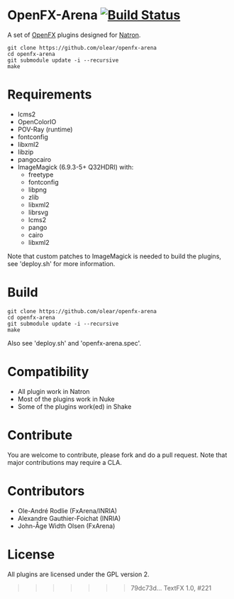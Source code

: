 OpenFX-Arena [![Build Status](https://travis-ci.org/olear/openfx-arena.svg)](https://travis-ci.org/olear/openfx-arena)
============

A set of [OpenFX](http://openfx.sf.net) plugins designed for [Natron](http://natron.fr).

```
git clone https://github.com/olear/openfx-arena
cd openfx-arena
git submodule update -i --recursive
make
```

Requirements
============

 * lcms2
 * OpenColorIO
 * POV-Ray (runtime)
 * fontconfig
 * libxml2
 * libzip
 * pangocairo
 * ImageMagick (6.9.3-5+ Q32HDRI) with:
   * freetype
   * fontconfig
   * libpng
   * zlib
   * libxml2
   * librsvg
   * lcms2
   * pango
   * cairo
   * libxml2
   
 Note that custom patches to ImageMagick is needed to build the plugins, see 'deploy.sh' for more information.

Build
=====

```
git clone https://github.com/olear/openfx-arena
cd openfx-arena
git submodule update -i --recursive
make
```

Also see  'deploy.sh' and 'openfx-arena.spec'.

Compatibility
=============

 * All plugin work in Natron
 * Most of the plugins work in Nuke
 * Some of the plugins work(ed) in Shake

Contribute
==========

You are welcome to contribute, please fork and do a pull request. Note that major contributions may require a CLA.

Contributors
============

 * Ole-André Rodlie (FxArena/INRIA)
 * Alexandre Gauthier-Foichat (INRIA)
 * John-Åge Width Olsen (FxArena)

License
=======

All plugins are licensed under the GPL version 2.
>>>>>>> 79dc73d... TextFX 1.0, #221
